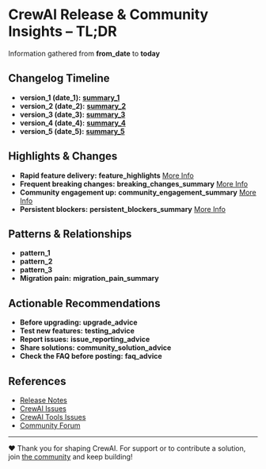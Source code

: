 # CrewAI Release & Community Insights – TL;DR

Information gathered from __from_date__ to __today__

## Changelog Timeline
- **__version_1__ (__date_1__):** [__summary_1__](__url_of_change_1__)
- **__version_2__ (__date_2__):** [__summary_2__](__url_of_change_2__)
- **__version_3__ (__date_3__):** [__summary_3__](__url_of_change_3__)
- **__version_4__ (__date_4__):** [__summary_4__](__url_of_change_4__)
- **__version_5__ (__date_5__):** [__summary_5__](__url_of_change_5__)
<!-- Add or remove lines as needed for each release cycle -->

## Highlights & Changes
- **Rapid feature delivery:** __feature_highlights__ [More Info](__feature_highlights_url__)
- **Frequent breaking changes:** __breaking_changes_summary__ [More Info](__breaking_changes_url__)
- **Community engagement up:** __community_engagement_summary__ [More Info](__community_engagement_url__)
- **Persistent blockers:** __persistent_blockers_summary__ [More Info](__persistent_blockers_url__)

## Patterns & Relationships
- __pattern_1__
- __pattern_2__
- __pattern_3__
- **Migration pain:** __migration_pain_summary__

## Actionable Recommendations
- **Before upgrading:** __upgrade_advice__
- **Test new features:** __testing_advice__
- **Report issues:** __issue_reporting_advice__
- **Share solutions:** __community_solution_advice__
- **Check the FAQ before posting:** __faq_advice__

## References
- [Release Notes](__release_notes_url__)
- [CrewAI Issues](__crewai_issues_url__)
- [CrewAI Tools Issues](__crewai_tools_issues_url__)
- [Community Forum](__community_forum_url__)

---

❤️ Thank you for shaping CrewAI. For support or to contribute a solution, join [the community](__community_forum_url__) and keep building!
